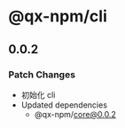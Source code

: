 # @qx-npm/cli

## 0.0.2

### Patch Changes

- 初始化 cli
- Updated dependencies
  - @qx-npm/core@0.0.2
